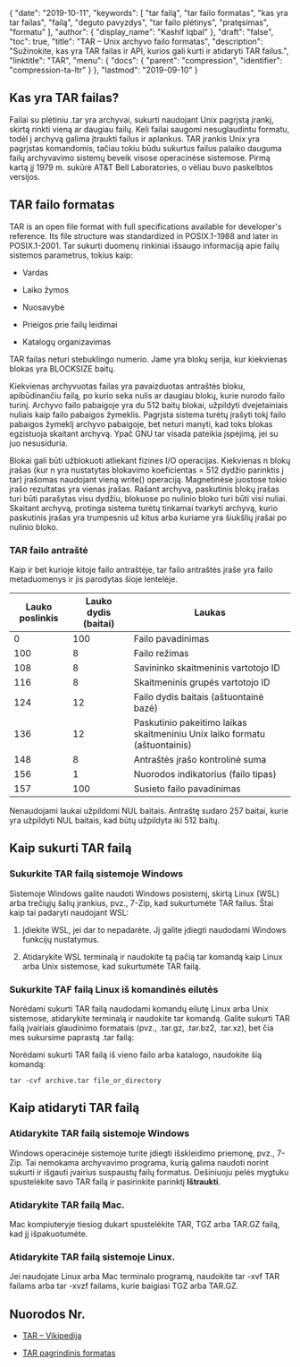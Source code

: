 {
  "date": "2019-10-11",
  "keywords": [
"tar failą",
"tar failo formatas",
"kas yra tar failas",
"failą",
"deguto pavyzdys",
"tar failo plėtinys",
"pratęsimas",
"formatu"
],
  "author": {
    "display_name": "Kashif Iqbal"
},
  "draft": "false",
  "toc": true,
  "title": "TAR – Unix archyvo failo formatas",
  "description": "Sužinokite, kas yra TAR failas ir API, kurios gali kurti ir atidaryti TAR failus.",
  "linktitle": "TAR",
  "menu": {
    "docs": {
      "parent": "compression",
      "identifier": "compression-ta-ltr"
}
},
  "lastmod": "2019-09-10"
}

## Kas yra TAR failas?

Failai su plėtiniu .tar yra archyvai, sukurti naudojant Unix pagrįstą įrankį, skirtą rinkti vieną ar daugiau failų. Keli failai saugomi nesuglaudintu formatu, todėl į archyvą galima įtraukti failus ir aplankus. TAR įrankis Unix yra pagrįstas komandomis, tačiau tokiu būdu sukurtus failus palaiko dauguma failų archyvavimo sistemų beveik visose operacinėse sistemose. Pirmą kartą jį 1979 m. sukūrė AT&T Bell Laboratories, o vėliau buvo paskelbtos versijos.

## TAR failo formatas

TAR is an open file format with full specifications available for developer's reference. Its file structure was standardized in POSIX.1-1988 and later in POSIX.1-2001. Tar sukurti duomenų rinkiniai išsaugo informaciją apie failų sistemos parametrus, tokius kaip:

* Vardas

* Laiko žymos

* Nuosavybė

* Prieigos prie failų leidimai

* Katalogų organizavimas


TAR failas neturi stebuklingo numerio. Jame yra blokų serija, kur kiekvienas blokas yra BLOCKSIZE baitų.

Kiekvienas archyvuotas failas yra pavaizduotas antraštės bloku, apibūdinančiu failą, po kurio seka nulis ar daugiau blokų, kurie nurodo failo turinį. Archyvo failo pabaigoje yra du 512 baitų blokai, užpildyti dvejetainiais nuliais kaip failo pabaigos žymeklis. Pagrįsta sistema turėtų įrašyti tokį failo pabaigos žymeklį archyvo pabaigoje, bet neturi manyti, kad toks blokas egzistuoja skaitant archyvą. Ypač GNU tar visada pateikia įspėjimą, jei su juo nesusiduria.

Blokai gali būti užblokuoti atliekant fizines I/O operacijas. Kiekvienas n blokų įrašas (kur n yra nustatytas blokavimo koeficientas = 512 dydžio parinktis į tar) įrašomas naudojant vieną write() operaciją. Magnetinėse juostose tokio įrašo rezultatas yra vienas įrašas. Rašant archyvą, paskutinis blokų įrašas turi būti parašytas visu dydžiu, blokuose po nulinio bloko turi būti visi nuliai. Skaitant archyvą, protinga sistema turėtų tinkamai tvarkyti archyvą, kurio paskutinis įrašas yra trumpesnis už kitus arba kuriame yra šiukšlių įrašai po nulinio bloko.

### TAR failo antraštė

Kaip ir bet kurioje kitoje failo antraštėje, tar failo antraštės įraše yra failo metaduomenys ir jis parodytas šioje lentelėje.

|Lauko poslinkis|Lauko dydis (baitai)|Laukas
---|---|---|
|0|100|Failo pavadinimas
|100|8|Failo režimas
|108|8|Savininko skaitmeninis vartotojo ID
|116|8|Skaitmeninis grupės vartotojo ID
|124|12|Failo dydis baitais (aštuontainė bazė)
|136|12|Paskutinio pakeitimo laikas skaitmeniniu Unix laiko formatu (aštuontainis)
|148|8|Antraštės įrašo kontrolinė suma
|156|1|Nuorodos indikatorius (failo tipas)
|157|100|Susieto failo pavadinimas

Nenaudojami laukai užpildomi NUL baitais. Antraštę sudaro 257 baitai, kurie yra užpildyti NUL baitais, kad būtų užpildyta iki 512 baitų.

## Kaip sukurti TAR failą

### Sukurkite TAR failą sistemoje Windows

Sistemoje Windows galite naudoti Windows posistemį, skirtą Linux (WSL) arba trečiųjų šalių įrankius, pvz., 7-Zip, kad sukurtumėte TAR failus. Štai kaip tai padaryti naudojant WSL:

 1. Įdiekite WSL, jei dar to nepadarėte. Jį galite įdiegti naudodami Windows funkcijų nustatymus.

 1. Atidarykite WSL terminalą ir naudokite tą pačią tar komandą kaip Linux arba Unix sistemose, kad sukurtumėte TAR failą.

### Sukurkite TAF failą Linux iš komandinės eilutės

Norėdami sukurti TAR failą naudodami komandų eilutę Linux arba Unix sistemose, atidarykite terminalą ir naudokite tar komandą. Galite sukurti TAR failą įvairiais glaudinimo formatais (pvz., .tar.gz, .tar.bz2, .tar.xz), bet čia mes sukursime paprastą .tar failą:

Norėdami sukurti TAR failą iš vieno failo arba katalogo, naudokite šią komandą:

```
tar -cvf archive.tar file_or_directory
```

## Kaip atidaryti TAR failą

### Atidarykite TAR failą sistemoje Windows

Windows operacinėje sistemoje turite įdiegti išskleidimo priemonę, pvz., 7-Zip. Tai nemokama archyvavimo programa, kurią galima naudoti norint sukurti ir išgauti įvairius suspaustų failų formatus. Dešiniuoju pelės mygtuku spustelėkite savo TAR failą ir pasirinkite parinktį **Ištraukti**.

### Atidarykite TAR failą Mac.

Mac kompiuteryje tiesiog dukart spustelėkite TAR, TGZ arba TAR.GZ failą, kad jį išpakuotumėte.

### Atidarykite TAR failą sistemoje Linux.

Jei naudojate Linux arba Mac terminalo programą, naudokite tar -xvf TAR failams arba tar -xvzf failams, kurie baigiasi TGZ arba TAR.GZ.

## Nuorodos Nr.

* [TAR – Vikipedija](https://en.wikipedia.org/wiki/Tar_(computing))

* [TAR pagrindinis formatas](https://www.gnu.org/software/tar/manual/html_node/Standard.html)


